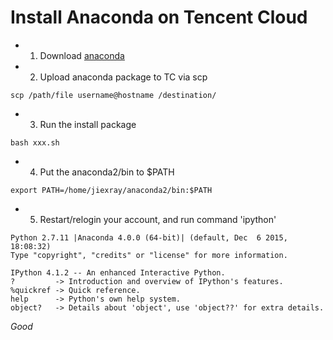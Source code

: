 # Install Anaconda on Tencent Cloud
* 1. Download [anaconda](https://www.continuum.io/downloads)
* 2. Upload anaconda package to TC via scp
```
scp /path/file username@hostname /destination/
```
* 3. Run the install package
```
bash xxx.sh
```
* 4. Put the anaconda2/bin to $PATH
```
export PATH=/home/jiexray/anaconda2/bin:$PATH
```
* 5. Restart/relogin your account, and run command 'ipython'
```
Python 2.7.11 |Anaconda 4.0.0 (64-bit)| (default, Dec  6 2015, 18:08:32)
Type "copyright", "credits" or "license" for more information.

IPython 4.1.2 -- An enhanced Interactive Python.
?         -> Introduction and overview of IPython's features.
%quickref -> Quick reference.
help      -> Python's own help system.
object?   -> Details about 'object', use 'object??' for extra details.
```
*Good*
